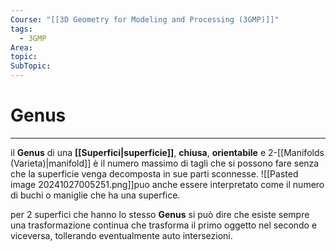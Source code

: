 ```yaml
---
Course: "[[3D Geometry for Modeling and Processing (3GMP)]]"
tags:
  - 3GMP
Area: 
topic: 
SubTopic: 
---
```


# Genus
---
il __Genus__ di una __[[Superfici|superficie]]__, __chiusa__, __orientabile__ e $2$-[[Manifolds (Varieta)|manifold]] è il numero massimo di tagli che si possono fare senza che la superficie venga decomposta in sue parti sconnesse.
![[Pasted image 20241027005251.png]]puo anche essere interpretato come il numero di buchi o maniglie che ha una superfice.

per $2$  superfici che hanno lo stesso __Genus__ si può dire che esiste sempre una trasformazione continua che trasforma il primo oggetto nel secondo e viceversa, tollerando eventualmente auto intersezioni.

